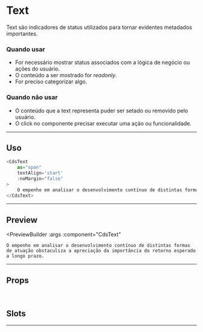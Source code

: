 # Text

Text são indicadores de status utilizados para tornar evidentes metadados importantes.

### Quando usar

- For necessário mostrar status associados com a lógica de negócio ou ações do usuário.
- O conteúdo a ser mostrado for *readonly*.
- For preciso categorizar algo.

### Quando não usar

- O conteúdo que a text representa puder ser setado ou removido pelo usuário.
- O click no componente precisar executar uma ação ou funcionalidade.

---

## Uso

```js
<CdsText
	as="span"
	textAlign='start'
	:noMargin="false"
>
	O empenho em analisar o desenvolvimento contínuo de distintas formas de atuação obstaculiza a apreciação da importância do retorno esperado a longo prazo.
</CdsText>
```

---

## Preview

<PreviewBuilder
	:args
	:component="CdsText"
>
	O empenho em analisar o desenvolvimento contínuo de distintas formas de atuação obstaculiza a apreciação da importância do retorno esperado a longo prazo.
</PreviewBuilder>

---

## Props

<APITable
	name="Text"
	section="props"
/>

<br />

## Slots

<APITable
	name="Text"
	section="slots"
/>

---

<script setup>
import { ref } from 'vue';
import CdsText from '@/components/Text.vue';

const args = ref({});
</script>
